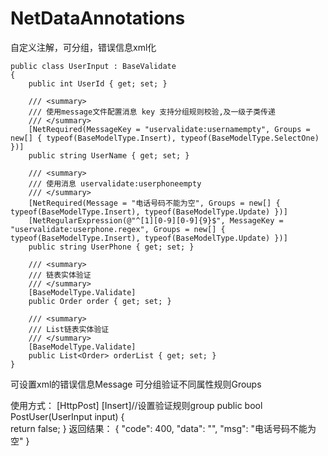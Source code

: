 # NetDataAnnotations
自定义注解，可分组，错误信息xml化

    public class UserInput : BaseValidate
    {
        public int UserId { get; set; }

        /// <summary>
        /// 使用message文件配置消息 key 支持分组规则校验,及一级子类传递
        /// </summary>
        [NetRequired(MessageKey = "uservalidate:usernamempty", Groups = new[] { typeof(BaseModelType.Insert), typeof(BaseModelType.SelectOne) })]
        public string UserName { get; set; }

        /// <summary>
        /// 使用消息 uservalidate:userphoneempty
        /// </summary>
        [NetRequired(Message = "电话号码不能为空", Groups = new[] { typeof(BaseModelType.Insert), typeof(BaseModelType.Update) })]
        [NetRegularExpression(@"^[1][0-9][0-9]{9}$", MessageKey = "uservalidate:userphone.regex", Groups = new[] { typeof(BaseModelType.Insert), typeof(BaseModelType.Update) })]
        public string UserPhone { get; set; }

        /// <summary>
        /// 链表实体验证
        /// </summary>
        [BaseModelType.Validate]
        public Order order { get; set; }

        /// <summary>
        /// List链表实体验证
        /// </summary>
        [BaseModelType.Validate]
        public List<Order> orderList { get; set; }
    }
可设置xml的错误信息Message
可分组验证不同属性规则Groups

使用方式：
[HttpPost]
[Insert]//设置验证规则group
public bool PostUser(UserInput input)
{           
            return false;
}
返回结果：
{
    "code": 400,
    "data": "",
    "msg": "电话号码不能为空"
}
